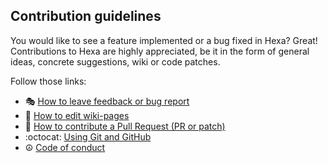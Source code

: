 ## Contribution guidelines

You would like to see a feature implemented or a bug fixed in Hexa? Great!
Contributions to Hexa are highly appreciated, be it in the form of general ideas, concrete suggestions, wiki or code patches.

Follow those links:

* :performing_arts: [How to leave feedback or bug report](https://github.com/hexalang/.github/blob/master/wiki/Issues.md)
* :book: [How to edit wiki-pages](https://github.com/hexalang/.github/blob/master/wiki/Wiki-How.md)
* :sunrise: [How to contribute a Pull Request (PR or patch)](https://github.com/hexalang/.github/blob/master/wiki/Create-Pull-Request.md)
* :octocat: [Using Git and GitHub](https://github.com/hexalang/.github/blob/master/wiki/Git-and-GitHub.md)
* :peace_symbol: [Code of conduct](CODE_OF_CONDUCT.md)
